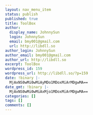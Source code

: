 ```yaml
---
layout: nav_menu_item
status: publish
published: true
title: ToolBox
author:
  display_name: JohnnySun
  login: JohnnySun
  email: bmy001@gmail.com
  url: http://libdll.so
author_login: JohnnySun
author_email: bmy001@gmail.com
author_url: http://libdll.so
excerpt: ToolBox
wordpress_id: 159
wordpress_url: http://libdll.so/?p=159
date: !binary |-
  MjAxNS0wMi0wMiAyMDo1MDoxMiArMDgwMA==
date_gmt: !binary |-
  MjAxNS0wMi0wMiAxMjo1MDoxMiArMDgwMA==
categories: []
tags: []
comments: []
---
```



